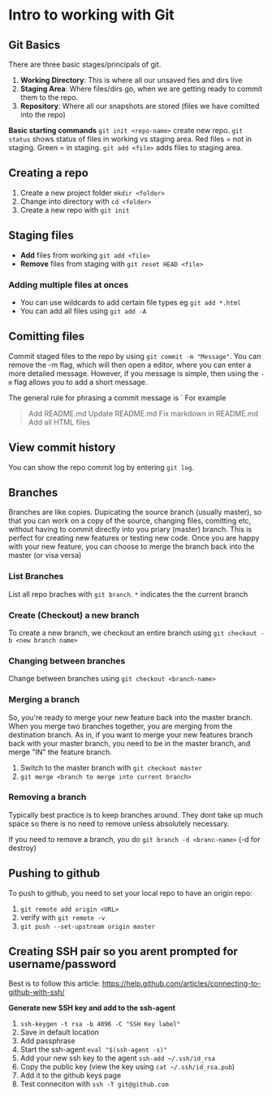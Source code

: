 # Intro to working with Git

## Git Basics

There are three basic stages/principals of git. 
1. **Working Directory**: This is where all our unsaved fies and dirs live
2. **Staging Area**: Where files/dirs go, when we are getting ready to commit them to the repo. 
3. **Repository**: Where all our snapshots are stored (files we have comitted into the repo)

**Basic starting commands**
`git init <repo-name>`     create new repo.
`git status`               shows status of files in working vs staging area. Red files = not in staging. Green = in staging. 
`git add <file>`           adds files to staging area. 

## Creating a repo
1. Create a new project folder `mkdir <folder>`
2. Change into directory with `cd <folder>`
3. Create a new repo with `git init`

## Staging files 
- **Add** files from working `git add <file>`
- **Remove** files from staging with `git reset HEAD <file>`

### Adding multiple files at onces
- You can use wildcards to add certain file types eg `git add *.html`
- You can add all files using `git add -A`

## Comitting files
Commit staged files to the repo by using `git commit -m "Message"`. You can remove the -m flag, which will then open a editor, where you can enter a more detailed message. However, if you message is simple, then using the `-m` flag allows you to add a short message.

The general rule for phrasing a commit message is `<Present tense word> <Short description> 
For example
> Add README.md
> Update README.md
> Fix markdown in README.md
> Add all HTML files

## View commit history
You can show the repo commit log by entering `git log`. 

## Branches
Branches are like copies. Dupicating the source branch (usually master), so that you can work on a copy of the source, changing files, comitting etc, without having to commit directly into you priary (master) branch. 
This is perfect for creating new features or testing new code. Once you are happy with your new feature, you can choose to merge the branch back into the master (or visa versa)

### List Branches
List all repo braches with `git branch`. 
`*` indicates the the current branch

### Create (Checkout) a new branch
To create a new branch, we checkout an entire branch using `git checkout -b <new branch name>`

### Changing between branches
Change between branches using `git checkout <branch-name>`

### Merging a branch
So, you're ready to merge your new feature back into the master branch. When you merge two branches together, you are merging from the destination branch. 
As in, if you want to merge your new features branch back with your master branch, you need to be in the master branch, and merge "IN" the feature branch. 

1. Switch to the master branch with `git checkout master`
2. `git merge <branch to merge into current branch>`

### Removing a branch
Typically best practice is to keep branches around. They dont take up much space so there is no need to remove unless absolutely necessary. 

If you need to remove a branch, you do `git branch -d <branc-name>` (-d for destroy)

## Pushing to github
To push to github, you need to set your local repo to have an origin repo:
1. `git remote add origin <URL>`
2. verify with `git remote -v`
3. `git push --set-upstream origin master`

## Creating SSH pair so you arent prompted for username/password
Best is to follow this article: https://help.github.com/articles/connecting-to-github-with-ssh/

**Generate new SSH key and add to the ssh-agent**
1. `ssh-keygen -t rsa -b 4096 -C "SSH Key label"`
2. Save in default location
3. Add passphrase
4. Start the ssh-agent `eval "$(ssh-agent -s)"`
5. Add your new ssh key to the agent `ssh-add ~/.ssh/id_rsa`
6. Copy the public key (view the key using `cat ~/.ssh/id_rsa.pub`)
7. Add it to the github keys page
8. Test conneciton with `ssh -T git@github.com`

